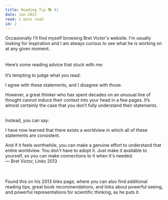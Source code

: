 ```yaml
---
title: Reading Tip 📚 #1
date: Jan 2021
read: 1 mins read
id: 2
---
```

Occasionally I'll find myself browsing Bret Victor's website. I'm usually looking for inspiration and I am always curious to see what he is working on at any given moment.
<br/>
<br/>
<br/>
Here’s some reading advice that stuck with me:
<br/>
<br/>
It’s tempting to judge what you read:

I agree with these statements, and I disagree with those.

However, a great thinker who has spent decades on an unusual line of thought cannot induce their context into your head in a few pages. It’s almost certainly the case that you don’t fully understand their statements.
<br/>
<br/>

Instead, you can say:

I have now learned that there exists a worldview in which all of these statements are consistent.

And if it feels worthwhile, you can make a genuine effort to understand that entire worldview. You don't have to adopt it. Just make it available to yourself, so you can make connections to it when it's needed.
<br/>
— Bret Victor, Links 2013
<br/>
<br/>
<br/>


Found this on his 2013 links page, where you can also find additional reading tips, great book recommendations, and links about powerful seeing, and powerful representations for scientific thinking, as he puts it.

